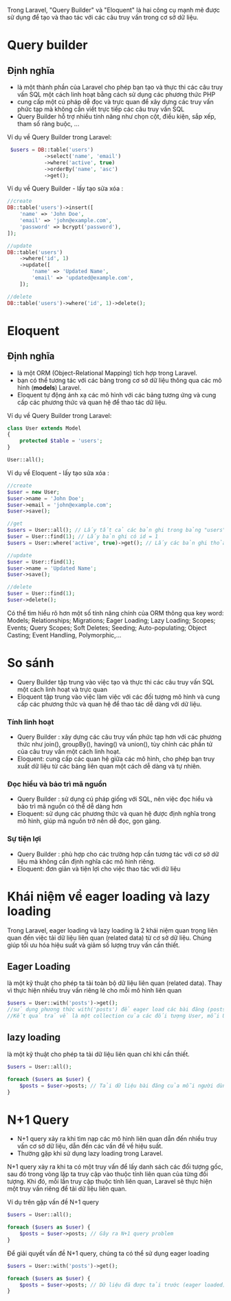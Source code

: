 Trong Laravel, "Query Builder" và "Eloquent" là hai công cụ mạnh mẽ được sử dụng để tạo và thao tác với các câu truy vấn trong cơ sở dữ liệu.
# Query builder
## Định nghĩa
- là một thành phần của Laravel cho phép bạn tạo và thực thi các câu truy vấn SQL một cách linh hoạt bằng cách sử dụng các phương thức PHP
- cung cấp một cú pháp dễ đọc và trực quan để xây dựng các truy vấn phức tạp mà không cần viết trực tiếp các câu truy vấn SQL
- Query Builder hỗ trợ nhiều tính năng như chọn cột, điều kiện, sắp xếp, tham số ràng buộc, ...

Ví dụ về Query Builder trong Laravel:
``` php
 $users = DB::table('users')
            ->select('name', 'email')
            ->where('active', true)
            ->orderBy('name', 'asc')
            ->get();

  ```
Ví dụ về Query Builder - lấy tạo sửa xóa :
```php
//create
DB::table('users')->insert([
    'name' => 'John Doe',
    'email' => 'john@example.com',
    'password' => bcrypt('password'),
]);

//update
DB::table('users')
    ->where('id', 1)
    ->update([
        'name' => 'Updated Name',
        'email' => 'updated@example.com',
    ]);

//delete
DB::table('users')->where('id', 1)->delete();

```

# Eloquent
## Định nghĩa
- là một ORM (Object-Relational Mapping) tích hợp trong Laravel.
- bạn có thể tương tác với các bảng trong cơ sở dữ liệu thông qua các mô hình (**models**) Laravel.
- Eloquent tự động ánh xạ các mô hình với các bảng tương ứng và cung cấp các phương thức và quan hệ để thao tác dữ liệu.

Ví dụ về Query Builder trong Laravel:
```php
class User extends Model
{
    protected $table = 'users';
}

User::all();
```
Ví dụ về Eloquent - lấy tạo sửa xóa :
```php
//create
$user = new User;
$user->name = 'John Doe';
$user->email = 'john@example.com';
$user->save();

//get
$users = User::all(); // Lấy tất cả các bản ghi trong bảng "users"
$user = User::find(1); // Lấy bản ghi có id = 1
$users = User::where('active', true)->get(); // Lấy các bản ghi thỏa điều kiện

//update
$user = User::find(1);
$user->name = 'Updated Name';
$user->save();

//delete
$user = User::find(1);
$user->delete();
```

Có thể tìm hiểu rõ hơn một số tính năng chính của ORM thông qua key word: Models; Relationships; Migrations; Eager Loading; Lazy Loading; Scopes; Events; Query Scopes; Soft Deletes; Seeding; Auto-populating; Object Casting; Event Handling, Polymorphic,...


# So sánh
- Query Builder tập trung vào việc tạo và thực thi các câu truy vấn SQL một cách linh hoạt và trực quan
- Eloquent tập trung vào việc làm việc với các đối tượng mô hình và cung cấp các phương thức và quan hệ để thao tác dễ dàng với dữ liệu.

### Tính linh hoạt
- Query Builder : xây dựng các câu truy vấn phức tạp hơn với các phương thức như join(), groupBy(), having() và union(), tùy chỉnh các phần tử của câu truy vấn một cách linh hoạt.
- Eloquent: cung cấp các quan hệ giữa các mô hình, cho phép bạn truy xuất dữ liệu từ các bảng liên quan một cách dễ dàng và tự nhiên.

### Đọc hiểu và bảo trì mã nguồn
- Query Builder : sử dụng cú pháp giống với SQL, nên việc đọc hiểu và bảo trì mã nguồn có thể dễ dàng hơn
- Eloquent: sử dụng các phương thức và quan hệ được định nghĩa trong mô hình, giúp mã nguồn trở nên dễ đọc, gọn gàng.

### Sự tiện lợi
- Query Builder : phù hợp cho các trường hợp cần tương tác với cơ sở dữ liệu mà không cần định nghĩa các mô hình riêng.
- Eloquent: đơn giản và tiện lợi cho việc thao tác với dữ liệu

# Khái niệm về eager loading và lazy loading

Trong Laravel, eager loading và lazy loading là 2 khái niệm quan trọng liên quan đến việc tải dữ liệu liên quan (related data) từ cơ sở dữ liệu.
Chúng giúp tối ưu hóa hiệu suất và giảm số lượng truy vấn cần thiết.

## Eager Loading
là một kỹ thuật cho phép ta tải toàn bộ dữ liệu liên quan (related data). Thay vì thực hiện nhiều truy vấn riêng lẻ cho mỗi mô hình liên quan
```php
$users = User::with('posts')->get();
//sử dụng phương thức with('posts') để eager load các bài đăng (posts) của mỗi người dùng
//Kết quả trả về là một collection của các đối tượng User, mỗi User chứa các thông tin người dùng và danh sách bài đăng liên quan.
```
## lazy loading
là một kỹ thuật cho phép ta tải dữ liệu liên quan chỉ khi cần thiết.

```php
$users = User::all();

foreach ($users as $user) {
    $posts = $user->posts; // Tải dữ liệu bài đăng của mỗi người dùng khi cần thiết
}

```

# N+1 Query 
- N+1 query xảy ra khi tìm nạp các mô hình liên quan dẫn đến nhiều truy vấn cơ sở dữ liệu, dẫn đến các vấn đề về hiệu suất.
- Thường gặp khi sử dụng lazy loading trong Laravel.

N+1 query xảy ra khi ta có một truy vấn để lấy danh sách các đối tượng gốc, sau đó trong vòng lặp ta truy cập vào thuộc tính liên quan của từng đối tượng. Khi đó, mỗi lần truy cập thuộc tính liên quan, Laravel sẽ thực hiện một truy vấn riêng để tải dữ liệu liên quan.

Ví dụ trên gặp vấn đề N+1 query
```php
$users = User::all();

foreach ($users as $user) {
    $posts = $user->posts; // Gây ra N+1 query problem
}

```
Để giải quyết vấn đề N+1 query, chúng ta có thể sử dụng eager loading

```php
$users = User::with('posts')->get();

foreach ($users as $user) {
    $posts = $user->posts; // Dữ liệu đã được tải trước (eager loaded)
}

```
